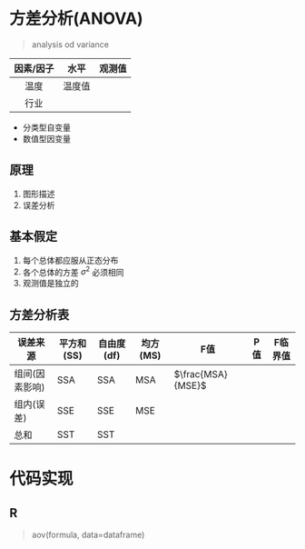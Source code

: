 # 方差分析(ANOVA)

> analysis od variance

| 因素/因子 |  水平  | 观测值  |
| :---: | :--: | :--: |
|  温度   | 温度值  |      |
|  行业   |      |      |

+ 分类型自变量
+ 数值型因变量

## 原理

1. 图形描述
2. 误差分析

## 基本假定

1. 每个总体都应服从正态分布
2. 各个总体的方差 $\sigma^{2}$ 必须相同
3. 观测值是独立的

## 方差分析表

| 误差来源     | 平方和(SS) | 自由度(df) | 均方(MS) | F值                | P值   | F临界值 |
| -------- | ------- | ------- | ------ | ----------------- | ---- | ---- |
| 组间(因素影响) | SSA     | SSA     | MSA    | $\frac{MSA}{MSE}$ |      |      |
| 组内(误差)   | SSE     | SSE     | MSE    |                   |      |      |
| 总和       | SST     | SST     |        |                   |      |      |

# 代码实现

## R

> aov(formula, data=dataframe)

```R

```

